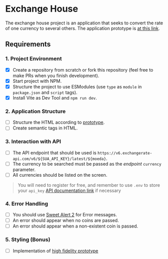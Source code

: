 # Exchange House

The exchange house project is an application that seeks to convert the rate of one currency to several others.
The application prototype is [at this link](https://www.figma.com/file/H3gBEiF0F94VESCGx9DD17/Casa-de-C%C3%A2mbio?node-id=0%3A1).

## Requirements

### 1. Project Environment

- [x] Create a repository from scratch or fork this repository (feel free to make PRs when you finish development).
- [x] Start project with NPM.
- [x] Structure the project to use ESModules (use `type` as `module` in `package.json` and `script` tags).
- [x] Install Vite as Dev Tool and `npm run dev`.

### 2. Application Structure

- [ ] Structure the HTML according to [prototype](https://www.figma.com/file/H3gBEiF0F94VESCGx9DD17/Casa-de-C%C3%A2mbio?node-id=0%3A1).
- [ ] Create semantic tags in HTML.

### 3. Interaction with API

- [ ] The API endpoint that should be used is `https://v6.exchangerate-api.com/v6/${SUA_API_KEY}/latest/${moeda}`.
- [ ] The currency to be searched must be passed as the _endpoint_ `currency` parameter.
- [ ] All currencies should be listed on the screen.

> You will need to register for free, and remember to use `.env` to store your `api_key`
> [API documentation link](https://www.exchangerate-api.com/docs/overview) if necessary

### 4. Error Handling

- [ ] You should use [Sweet Alert 2](https://sweetalert2.github.io/) for Error messages.
- [ ] An error should appear when no coins are passed.
- [ ] An error should appear when a non-existent coin is passed.

### 5. Styling (Bonus)

- [ ] Implementation of [high fidelity prototype](https://www.figma.com/file/H3gBEiF0F94VESCGx9DD17/Casa-de-C%C3%A2mbio?node-id=0%3A1)
